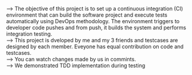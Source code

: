 --> The objective of this project is to set up a continuous integration (CI) environment that can build the software project and execute tests automatically using DevOps methodology. The environment triggers to developer code pushes and from push, it builds the system and performs integration testing.  
--> This project is dveloped by me and my 3 friends and testcases are designed by each member. Eveyone has equal contribution on code and testcases.  
--> You can watch changes made by us in commints.  
--> We demonstrated TDD implementation during testing
